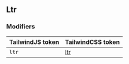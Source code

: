## Ltr


### Modifiers

| TailwindJS token | TailwindCSS token |
| ----- | ----- |
| `ltr` | [ltr](https://tailwindcss.com/docs/hover-focus-and-other-states#rtl-support) |
